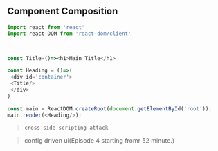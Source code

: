 ## Component Composition


```javascript
import react from 'react'
import react-DOM from 'react-dom/client'



const Title=()=><h1>Main Title</h1>

const Heading = ()=>(
 <div id='container'>
 <Title/>
 </div>
)

const main = ReactDOM.createRoot(document.getElementById('root'));
main.render(<Heading/>);

```



> `cross side scripting attack`


> config driven ui(Episode 4 starting fromr 52 minute.)


